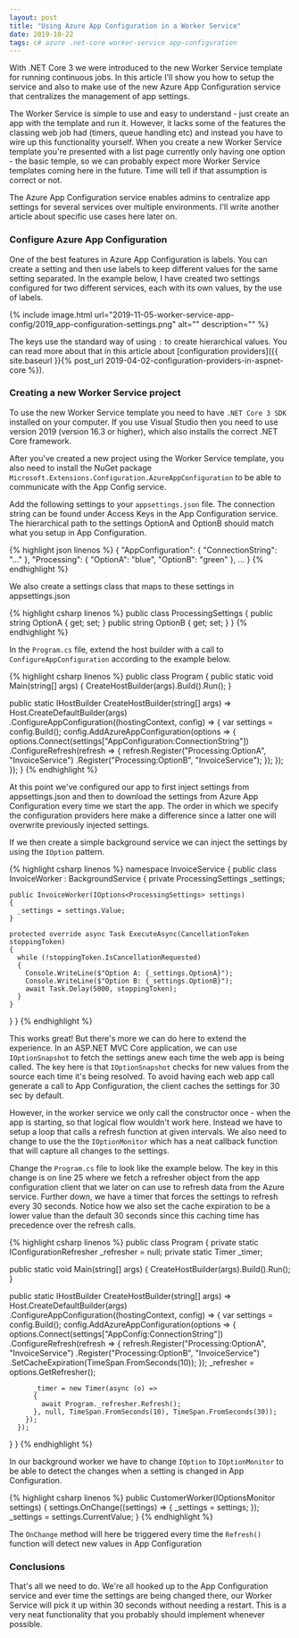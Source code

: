 ```yaml
---
layout: post
title: "Using Azure App Configuration in a Worker Service"
date: 2019-10-22
tags: c# azure .net-core worker-service app-configuration
---
```


<p class="intro"><span class="dropcap">W</span>ith .NET Core 3 we were introduced to the new Worker Service template for running continuous jobs. In this article I'll show you how to setup the service and also to make use of the new Azure App Configuration service that centralizes the management of app settings.</p>

<p>The Worker Service is simple to use and easy to understand - just create an app with the template and run it. However, it lacks some of the features the classing web job had (timers, queue handling etc) and instead you have to wire up this functionality yourself. When you create a new Worker Service template you're presented with a list page currently only having one option - the basic temple, so we can probably expect more Worker Service templates coming here in the future. Time will tell if that assumption is correct or not.</p>

<p>The Azure App Configuration service enables admins to centralize app settings for several services over multiple environments. I'll write another article about specific use cases here later on.</p>

### Configure Azure App Configuration

<p>One of the best features in Azure App Configuration is labels. You can create a setting and then use labels to keep different values for the same setting separated. In the example below, I have created two settings configured for two different services, each with its own values, by the use of labels.</p>

{%
  include image.html
  url="2019-11-05-worker-service-app-config/2019_app-configuration-settings.png"
  alt=""
  description=""
%}

The keys use the standard way of using <code class="code">:</code> to create hierarchical values. You can read more about that in this article about [configuration providers]({{ site.baseurl }}{% post_url 2019-04-02-configuration-providers-in-aspnet-core %}).

### Creating a new Worker Service project

<p>To use the new Worker Service template you need to have <code class="code">.NET Core 3 SDK</code> installed on your computer. If you use Visual Studio then you need to use version 2019 (version 16.3 or higher), which also installs the correct .NET Core framework.</p>

<p>After you've created a new project using the Worker Service template, you also need to install the NuGet package <code class="code">Microsoft.Extensions.Configuration.AzureAppConfiguration</code> to be able to communicate with the App Config service.</p>

<p>Add the following settings to your <code class="code">appsettings.json</code> file. The connection string can be found under Access Keys in the App Configuration service. The hierarchical path to the settings OptionA and OptionB should match what you setup in App Configuration.</p>

{% highlight json linenos %}
{
  "AppConfiguration": {
    "ConnectionString": "..."
  },
  "Processing": {
    "OptionA": "blue",
    "OptionB": "green"
  },
  ...
}
{% endhighlight %}

<p>We also create a settings class that maps to these settings in appsettings.json</p>

{% highlight csharp linenos %}
public class ProcessingSettings
{
  public string OptionA { get; set; }
  public string OptionB { get; set; }
}
{% endhighlight %}

<p>In the <code class="code">Program.cs</code> file, extend the host builder with a call to <code class="code">ConfigureAppConfiguration</code> according to the example below.</p>

{% highlight csharp linenos %}
public class Program
{
  public static void Main(string[] args)
  {
    CreateHostBuilder(args).Build().Run();
  }

  public static IHostBuilder CreateHostBuilder(string[] args) =>
    Host.CreateDefaultBuilder(args)
      .ConfigureAppConfiguration((hostingContext, config) =>
      {
        var settings = config.Build();
        config.AddAzureAppConfiguration(options =>
        {
          options.Connect(settings["AppConfiguration:ConnectionString"])
            .ConfigureRefresh(refresh =>
            {
              refresh.Register("Processing:OptionA", "InvoiceService")
                     .Register("Processing:OptionB", "InvoiceService");
            });
        });
      });
}
{% endhighlight %}

<p>At this point we've configured our app to first inject settings from appsettings.json and then to download the settings from Azure App Configuration every time we start the app. The order in which we specify the configuration providers here make a difference since a latter one will overwrite previously injected settings.</p> 

<p>If we then create a simple background service we can inject the settings by using the <code class="code">IOption</code> pattern.</p>

{% highlight csharp linenos %}
namespace InvoiceService
{
  public class InvoiceWorker : BackgroundService
  {
    private ProcessingSettings _settings;

    public InvoiceWorker(IOptions<ProcessingSettings> settings)
    {
      _settings = settings.Value;
    }

    protected override async Task ExecuteAsync(CancellationToken stoppingToken)
    {
      while (!stoppingToken.IsCancellationRequested)
      {
        Console.WriteLine($"Option A: {_settings.OptionA}");
        Console.WriteLine($"Option B: {_settings.OptionB}");
        await Task.Delay(5000, stoppingToken);
      }
    }
  }
}
{% endhighlight %}

<p>This works great! But there's more we can do here to extend the experience. In an ASP.NET MVC Core application, we can use <code class="code">IOptionSnapshot</code> to fetch the settings anew each time the web app is being called. The key here is that <code class="code">IOptionSnapshot</code> checks for new values from the source each time it's being resolved. To avoid having each web app call generate a call to App Configuration, the client caches the settings for 30 sec by default.</p>

<p>However, in the worker service we only call the constructor once - when the app is starting, so that logical flow wouldn't work here. Instead we have to setup a loop that calls a refresh function at given intervals. We also need to change to use the the <code class="code">IOptionMonitor</code> which has a neat callback function that will capture all changes to the settings.</p>

<p>Change the <code class="code">Program.cs</code> file to look like the example below. The key in this change is on line 25 where we fetch a refresher object from the app configuration client that we later on can use to refresh data from the Azure service. Further down, we have a timer that forces the settings to refresh every 30 seconds. Notice how we also set the cache expiration to be a lower value than the default 30 seconds since this caching time has precedence over the refresh calls.</p>

{% highlight csharp linenos %}
public class Program
{
  private static IConfigurationRefresher _refresher = null;
  private static Timer _timer;

  public static void Main(string[] args)
  {
    CreateHostBuilder(args).Build().Run();
  }

  public static IHostBuilder CreateHostBuilder(string[] args) =>
    Host.CreateDefaultBuilder(args)
    .ConfigureAppConfiguration((hostingContext, config) =>
    {
      var settings = config.Build();
      config.AddAzureAppConfiguration(options =>
      {
          options.Connect(settings["AppConfig:ConnectionString"])
            .ConfigureRefresh(refresh =>
            {
                refresh.Register("Processing:OptionA", "InvoiceService")
                        .Register("Processing:OptionB", "InvoiceService")
                        .SetCacheExpiration(TimeSpan.FromSeconds(10));
            });
          _refresher = options.GetRefresher();

          _timer = new Timer(async (o) =>
          {
            await Program._refresher.Refresh();
          }, null, TimeSpan.FromSeconds(10), TimeSpan.FromSeconds(30));
        });
      });
  }
}
{% endhighlight %}

<p>In our background worker we have to change <code class="code">IOption</code> to <code class="code">IOptionMonitor</code> to be able to detect the changes when a setting is changed in App Configuration.</p>

{% highlight csharp linenos %}
public CustomerWorker(IOptionsMonitor<ProcessingSettings> settings)
{
  settings.OnChange((settings) => {
    _settings = settings;
  });
  _settings = settings.CurrentValue;
}
{% endhighlight %}

<p>The <code class="code">OnChange</code> method will here be triggered every time the <code class="code">Refresh()</code> function will detect new values in App Configuration</p>

### Conclusions

<p>That's all we need to do. We're all hooked up to the App Configuration service and ever time the settings are being changed there, our Worker Service will pick it up within 30 seconds without needing a restart. This is a very neat functionality that you probably should implement whenever possible.</p>